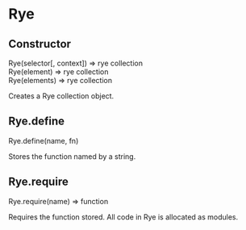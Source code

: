 Rye
==================

Constructor
------------------
<div class="sintax">
Rye(selector[, context]) <span>⇒ rye collection</span><br>
Rye(element) <span>⇒ rye collection</span><br>
Rye(elements) <span>⇒ rye collection</span>
</div>

Creates a Rye collection object.


Rye.define
------------------
<div class="sintax">Rye.define(name, fn)</div>

Stores the function named by a string.


Rye.require
------------------
<div class="sintax">Rye.require(name) <span>⇒ function</span></div>

Requires the function stored. All code in Rye is allocated as modules.

